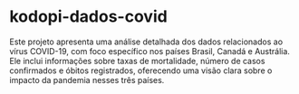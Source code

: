 # kodopi-dados-covid
Este projeto apresenta uma análise detalhada dos dados relacionados ao vírus COVID-19, com foco específico nos países Brasil, Canadá e Austrália. Ele inclui informações sobre taxas de mortalidade, número de casos confirmados e óbitos registrados, oferecendo uma visão clara sobre o impacto da pandemia nesses três países.
